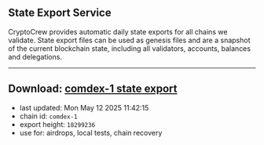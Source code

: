 ## State Export Service
CryptoCrew provides automatic daily state exports for all chains we validate. State export files can be used as genesis files and are a snapshot of the current blockchain state, including all validators, accounts, balances and delegations.

---
**Download: [comdex-1 state export](https://dl-eu2.ccvalidators.com/SERVICE/comdex/comdex-1_export_18299236.json)**
---

- last updated: Mon May 12 2025 11:42:15
- chain id: `comdex-1`
- export height: `18299236`
- use for: airdrops, local tests, chain recovery
